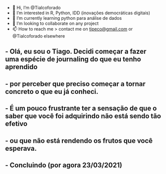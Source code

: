 - 👋 Hi, I’m @Tialcoforado
- 👀 I’m interested in R, Python, IDD (inovações democráticas digitais)
- 🌱 I’m currently learning python para análise de dados
- 💞️ I’m looking to collaborate on any project
- 📫 How to reach me > contact me on tipeco@gmail.com or @Tialcoforado elsewhere

## - Olá, eu sou o Tiago. Decidi começar a fazer uma espécie de journaling do que eu tenho aprendido
## - por perceber que preciso começar a tornar concreto o que eu já conheci.
## - É um pouco frustrante ter a sensação de que o saber que você foi adquirindo não está sendo tão efetivo
## - ou que não está rendendo os frutos que você esperava. 
## - Concluindo (por agora 23/03/2021) 

<!---
Tialcoforado/Tialcoforado is a ✨ special ✨ repository because its `README.md` (this file) appears on your GitHub profile.
You can click the Preview link to take a look at your changes.
--->
